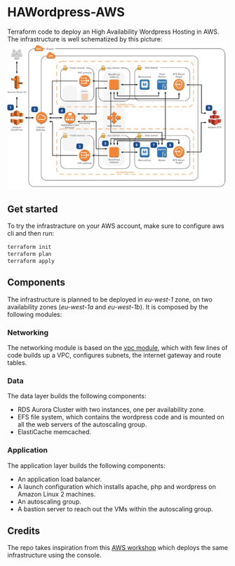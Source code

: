 # HAWordpress-AWS
Terraform code to deploy an High Availability Wordpress Hosting in AWS. The infrastructure is well schematized by this picture:
![infra](./images/infra.jpg)

## Get started
To try the infrastracture on your AWS account, make sure to configure aws cli and then run:
```
terraform init
terraform plan
terraform apply
```

## Components
The infrastructure is planned to be deployed in _eu-west-1_ zone, on two availability zones (_eu-west-1a_ and _eu-west-1b_). It is composed by the following modules:
### Networking
The networking module is based on the [vpc module](https://registry.terraform.io/modules/terraform-aws-modules/vpc/aws/latest), which with few lines of code builds up a VPC, configures subnets, the internet gateway and route tables.
### Data
The data layer builds the following components:
- RDS Aurora Cluster with two instances, one per availability zone.
- EFS file system, which contains the wordpress code and is mounted on all the web servers of the autoscaling group.
- ElastiCache memcached.
### Application
The application layer builds the following components:
- An application load balancer.
- A launch configuration which installs apache, php and wordpress on Amazon Linux 2 machines.
- An autoscaling group.
- A bastion server to reach out the VMs within the autoscaling group.

## Credits
The repo takes inspiration from this [AWS workshop](https://ha-webapp.workshop.aws/introduction/overview.html) which deploys the same infrastructure using the console.
